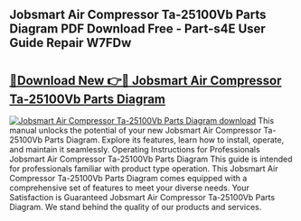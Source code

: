 ## Jobsmart Air Compressor Ta-25100Vb Parts Diagram PDF Download Free - Part-s4E User Guide Repair W7FDw

# <h2><a href="http://dfix9p.blite.top/?on=Jobsmart+Air+Compressor+Ta-25100Vb+Parts+Diagram">🔗Download New 👉🔴 Jobsmart Air Compressor Ta-25100Vb Parts Diagram</a></h2>

[![Jobsmart Air Compressor Ta-25100Vb Parts Diagram download](https://i.imgur.com/lujVjoI.png)](http://dfix9p.blite.top/?on=Jobsmart+Air+Compressor+Ta-25100Vb+Parts+Diagram)
This manual unlocks the potential of your new Jobsmart Air Compressor Ta-25100Vb Parts Diagram. Explore its features, learn how to install, operate, and maintain it seamlessly. Operating Instructions for Professionals Jobsmart Air Compressor Ta-25100Vb Parts Diagram This guide is intended for professionals familiar with product type operation. This Jobsmart Air Compressor Ta-25100Vb Parts Diagram comes equipped with a comprehensive set of features to meet your diverse needs. Your Satisfaction is Guaranteed Jobsmart Air Compressor Ta-25100Vb Parts Diagram. We stand behind the quality of our products and services.
